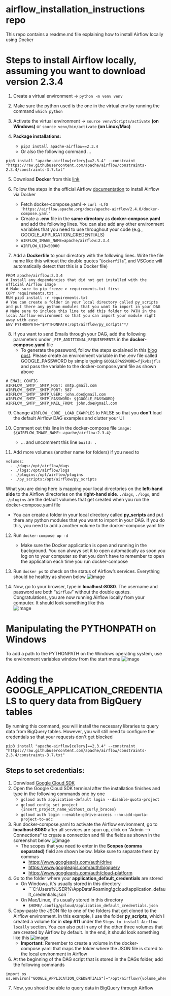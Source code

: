 # airflow_installation_instructions repo
This repo contains a readme.md file explaining how to install Airflow locally using Docker

# Steps to install Airflow locally, assuming you want to download version 2.3.4
1. Create a virtual environment → `python -m venv venv`

2. Make sure the python used is the one in the virtual env by running the command `which python`

3. Activate the virtual environment → `source venv/Scripts/activate` **(on Windows)** or `source venv/bin/activate` **(on Linux/Mac)**

4. **Package installations:**
    - `pip3 install apache-airflow==2.3.4`
    - Or also the following command ...
  ```
  pip3 install "apache-airflow[celery]==2.3.4" --constraint "https://raw.githubusercontent.com/apache/airflow/constraints-2.3.4/constraints-3.7.txt"
  ```

5. Download **Docker** from this [link](https://www.docker.com/products/docker-desktop/)

6. Follow the steps in the official Airflow [documentation](https://airflow.apache.org/docs/apache-airflow/stable/howto/docker-compose/index.html) to install Airflow via Docker
    - Fetch docker-compose.yaml → `curl -LfO 'https://airflow.apache.org/docs/apache-airflow/2.4.0/docker-compose.yaml'`
    - Create a **.env** file in the **same directory** as **docker-compose.yaml** and add the following lines. You can also add any other environment variables that you need to use throughout your code (e.g., GOOGLE_APPLICATION_CREDENTIALS)
    - `AIRFLOW_IMAGE_NAME=apache/airflow:2.3.4`
    - `AIRFLOW_UID=50000`

7. Add a **Dockerfile** to your directory with the following lines. Write the file name like this without the double quotes “`Dockerfile`”, and VSCode will automatically detect that this is a Docker file)
  ```
  FROM apache/airflow:2.3.4
  # Install any dependencies that did not get installed with the official Airflow image
  # Make sure to pip freeze > requirements.txt first
  COPY requirements.txt .
  RUN pip3 install -r requirements.txt
  # You can create a folder in your local directory called py_scripts and put there any python modules that you want to import in your DAG
  # Make sure to include this line to add this folder to PATH in the local Airflow environment so that you can import your module right away with ease
  ENV PYTHONPATH="$PYTHONPATH:/opt/airflow/py_scripts"*/
  ```

8. If you want to send Emails through your DAG, add the following parameters under `_PIP_ADDITIONAL_REQUIREMENTS` in the **docker-compose.yaml** file
    - To generate the password, follow the steps explained in this [blog post](https://naiveskill.com/send-email-from-airflow/). Please create an environment variable in the .env file called GOOGLE_PASSWORD by simple typing `GOOGLEPASSWORD=fjkvbsjfls` and pass the variable to the docker-compose.yaml file as shown above
  ```
  # EMAIL CONFIG
  AIRFLOW__SMTP__SMTP_HOST: smtp.gmail.com
  AIRFLOW__SMTP__SMTP_PORT: 587
  AIRFLOW__SMTP__SMTP_USER: john.doe@gmail.com
  AIRFLOW__SMTP__SMTP_PASSWORD: ${GOOGLE_PASSWORD}
  AIRFLOW__SMTP__SMTP_MAIL_FROM: john.doe@gmail.com
  ```

9. Change `AIRFLOW__CORE__LOAD_EXAMPLES` to FALSE so that you **don't** load the default Airflow DAG examples and clutter your UI

10. Comment out this line in the docker-compose file `image: ${AIRFLOW_IMAGE_NAME:-apache/airflow:2.3.4}`
    - ... and uncomment this line `build: .`

11. Add more volumes (another name for folders) if you need to
  ```
  volumes:
    - ./dags:/opt/airflow/dags
    - ./logs:/opt/airflow/logs
    - ./plugins:/opt/airflow/plugins
    - ./py_scripts:/opt/airflow/py_scripts
  ```
  What you are doing here is mapping your local directories on the **left-hand side** to the Airflow directories on the **right-hand side**. `./dags`, `./logs`, and
  `./plugins` are the default volumes that get created when you run the docker-compose.yaml file
  - You can create a folder in your local directory called **py_scripts** and put there any python modules that you want to import in your DAG. If you do this, you need to add a another volume to the docker-compose.yaml file

12. Run `docker-compose up -d`
    - Make sure the Docker application is open and running in the background. You can always set it to open automatically as soon you log on to your computer so that         you don’t have to remember to open the application each time you run docker-compose
    
13. Run `docker ps` to check on the status of Airflow’s services. Everything should be healthy as shown below
![image](https://user-images.githubusercontent.com/98691360/192023711-09e5e2f4-3a2f-49b7-963c-cbab5604463b.png)

14. Now, go to your browser, type in **localhost:8080**. The username and password are both “`airflow`” without the double quotes. Congratulations, you are now running Airflow locally from your computer. It should look something like this  
![image](https://user-images.githubusercontent.com/98691360/192023824-8ae94ee0-7c1b-4a7d-917f-02b7c8ceb8a0.png)

# Manipulating the PYTHONPATH on Windows
To add a path to the PYTHONPATH on the Windows operating system, use the environment variables window from the start menu
![image](https://user-images.githubusercontent.com/98691360/192016815-c1bd873c-eded-4586-9368-2a1d6c8f5ab7.png)

# Adding the GOOGLE_APPLICATION_CREDENTIALS to query data from BigQuery tables
By running this command, you will install the necessary libraries to query data from BigQuery tables. However, you will still need to configure the credentials so that
your requests don't get blocked
```
pip3 install "apache-airflow[celery]==2.3.4" --constraint "https://raw.githubusercontent.com/apache/airflow/constraints-2.3.4/constraints-3.7.txt"
```
## Steps to set credentials:
1. Donwload [Google Cloud SDK](https://cloud.google.com/sdk/docs/install)
2. Open the Google Cloud SDK terminal after the installation finishes and type in the following commands one by one
    - ```gcloud auth application-default login --disable-quota-project```
    - ```gcloud config set project {insert_project_name_without_curly_braces}```
    - ```gcloud auth login --enable-gdrive-access --no-add-quota-project-to-adc```
3. Run docker-compose.yaml to activate the Airflow environment, go to **localhost:8080** after all services are spun up, click on "Admin --> Connections" to create
a connection and fill the fields as shown in the screenshot below
![image](https://user-images.githubusercontent.com/98691360/192107447-deab4d6b-277b-4e56-bac4-dc36cc0ae2cd.png)
    - The scopes that you need to enter in the **Scopes (comma separated)** field are shown below. Make sure to separate them by commas
        - https://www.googleapis.com/auth/drive
        - https://www.googleapis.com/auth/bigquery
        - https://www.googleapis.com/auth/cloud-platform
4. Go to the folder where your **application_default_credentials** are stored
    - On Windows, it's usually stored in this directory
        - ```C:\Users\%USER%\AppData\Roaming\gcloud\application_default_credentials.json``
    - On Mac/Linux, it's usually stored in this directory
        - ```$HOME/.config/gcloud/application_default_credentials.json```
5. Copy-paste the JSON file to one of the folders that get cloned to the Airflow environment. In this example, I use the folder **py_scripts**, which I created a 
volume for in **step #11** under the ```Steps to install Airflow locally``` section. You can also put in any of the other three volumes that are created by Airflow by default. In the end, it should look something like this
![image](https://user-images.githubusercontent.com/98691360/192107775-34326b03-e962-4c1f-a429-7829384fbf7b.png)
    - **Important:** Remember to create a volume in the docker-compose.yaml that maps the folder where the JSON file is stored to the local environment in Airflow
6. At the beginning of the DAG script that is stored in the DAGs folder, add the following commands
```
import os
os.environ["GOOGLE_APPLICATION_CREDENTIALS"]="/opt/airflow/{volume_where_the_JSON_file_is_stored}/application_default_credentials.json"
```
7. Now, you should be able to query data in BigQuery through Airflow
